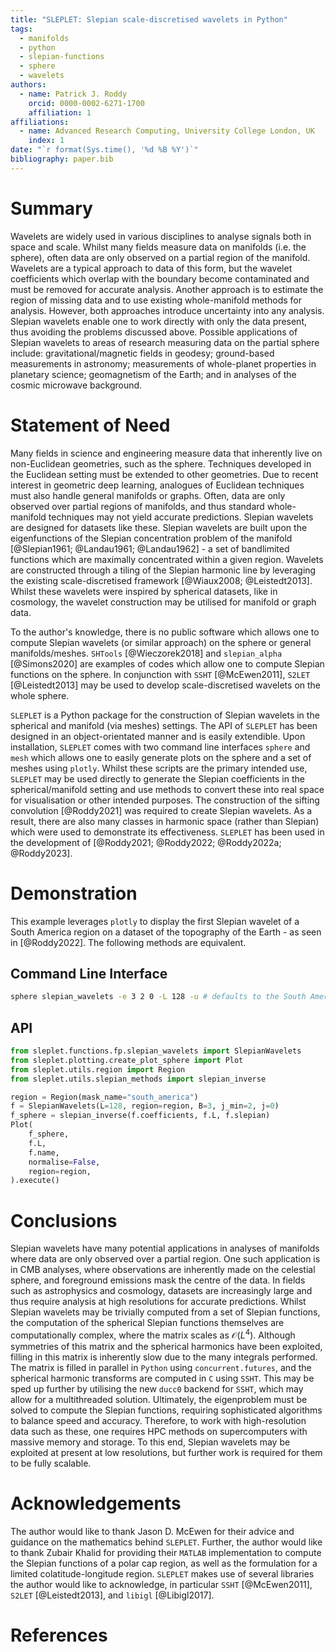 ```yaml
---
title: "SLEPLET: Slepian scale-discretised wavelets in Python"
tags:
  - manifolds
  - python
  - slepian-functions
  - sphere
  - wavelets
authors:
  - name: Patrick J. Roddy
    orcid: 0000-0002-6271-1700
    affiliation: 1
affiliations:
  - name: Advanced Research Computing, University College London, UK
    index: 1
date: "`r format(Sys.time(), '%d %B %Y')`"
bibliography: paper.bib
---
```


# Summary

Wavelets are widely used in various disciplines to analyse signals both in space and scale. Whilst many fields measure data on manifolds (i.e. the sphere), often data are only observed on a partial region of the manifold. Wavelets are a typical approach to data of this form, but the wavelet coefficients which overlap with the boundary become contaminated and must be removed for accurate analysis. Another approach is to estimate the region of missing data and to use existing whole-manifold methods for analysis. However, both approaches introduce uncertainty into any analysis. Slepian wavelets enable one to work directly with only the data present, thus avoiding the problems discussed above. Possible applications of Slepian wavelets to areas of research measuring data on the partial sphere include: gravitational/magnetic fields in geodesy; ground-based measurements in astronomy; measurements of whole-planet properties in planetary science; geomagnetism of the Earth; and in analyses of the cosmic microwave background.

# Statement of Need

Many fields in science and engineering measure data that inherently live on non-Euclidean geometries, such as the sphere. Techniques developed in the Euclidean setting must be extended to other geometries. Due to recent interest in geometric deep learning, analogues of Euclidean techniques must also handle general manifolds or graphs. Often, data are only observed over partial regions of manifolds, and thus standard whole-manifold techniques may not yield accurate predictions. Slepian wavelets are designed for datasets like these. Slepian wavelets are built upon the eigenfunctions of the Slepian concentration problem of the manifold [@Slepian1961; @Landau1961; @Landau1962] - a set of bandlimited functions which are maximally concentrated within a given region. Wavelets are constructed through a tiling of the Slepian harmonic line by leveraging the existing scale-discretised framework [@Wiaux2008; @Leistedt2013]. Whilst these wavelets were inspired by spherical datasets, like in cosmology, the wavelet construction may be utilised for manifold or graph data.

To the author's knowledge, there is no public software which allows one to compute Slepian wavelets (or similar approach) on the sphere or general manifolds/meshes. `SHTools` [@Wieczorek2018] and `slepian_alpha` [@Simons2020] are examples of codes which allow one to compute Slepian functions on the sphere. In conjunction with `SSHT` [@McEwen2011], `S2LET` [@Leistedt2013] may be used to develop scale-discretised wavelets on the whole sphere.

`SLEPLET` is a Python package for the construction of Slepian wavelets in the spherical and manifold (via meshes) settings. The API of `SLEPLET` has been designed in an object-orientated manner and is easily extendible. Upon installation, `SLEPLET` comes with two command line interfaces `sphere` and `mesh` which allows one to easily generate plots on the sphere and a set of meshes using `plotly`. Whilst these scripts are the primary intended use, `SLEPLET` may be used directly to generate the Slepian coefficients in the spherical/manifold setting and use methods to convert these into real space for visualisation or other intended purposes. The construction of the sifting convolution [@Roddy2021] was required to create Slepian wavelets. As a result, there are also many classes in harmonic space (rather than Slepian) which were used to demonstrate its effectiveness. `SLEPLET` has been used in the development of [@Roddy2021; @Roddy2022; @Roddy2022a; @Roddy2023].

# Demonstration

This example leverages `plotly` to display the first Slepian wavelet of a South America region on a dataset of the topography of the Earth - as seen in [@Roddy2022]. The following methods are equivalent.

## Command Line Interface

```sh
sphere slepian_wavelets -e 3 2 0 -L 128 -u # defaults to the South America mask
```

## API

```python
from sleplet.functions.fp.slepian_wavelets import SlepianWavelets
from sleplet.plotting.create_plot_sphere import Plot
from sleplet.utils.region import Region
from sleplet.utils.slepian_methods import slepian_inverse

region = Region(mask_name="south_america")
f = SlepianWavelets(L=128, region=region, B=3, j_min=2, j=0)
f_sphere = slepian_inverse(f.coefficients, f.L, f.slepian)
Plot(
    f_sphere,
    f.L,
    f.name,
    normalise=False,
    region=region,
).execute()
```

# Conclusions

Slepian wavelets have many potential applications in analyses of manifolds where data are only observed over a partial region. One such application is in CMB analyses, where observations are inherently made on the celestial sphere, and foreground emissions mask the centre of the data. In fields such as astrophysics and cosmology, datasets are increasingly large and thus require analysis at high resolutions for accurate predictions. Whilst Slepian wavelets may be trivially computed from a set of Slepian functions, the computation of the spherical Slepian functions themselves are computationally complex, where the matrix scales as $\mathcal{O}(L^{4})$. Although symmetries of this matrix and the spherical harmonics have been exploited, filling in this matrix is inherently slow due to the many integrals performed. The matrix is filled in parallel in `Python` using `concurrent.futures`, and the spherical harmonic transforms are computed in `C` using `SSHT`. This may be sped up further by utilising the new `ducc0` backend for `SSHT`, which may allow for a multithreaded solution. Ultimately, the eigenproblem must be solved to compute the Slepian functions, requiring sophisticated algorithms to balance speed and accuracy. Therefore, to work with high-resolution data such as these, one requires HPC methods on supercomputers with massive memory and storage. To this end, Slepian wavelets may be exploited at present at low resolutions, but further work is required for them to be fully scalable.

# Acknowledgements

The author would like to thank Jason D. McEwen for their advice and guidance on the mathematics behind `SLEPLET`. Further, the author would like to thank Zubair Khalid for providing their `MATLAB` implementation to compute the Slepian functions of a polar cap region, as well as the formulation
for a limited colatitude-longitude region. `SLEPLET` makes use of several libraries the author would like to acknowledge, in particular `SSHT` [@McEwen2011], `S2LET` [@Leistedt2013], and `libigl` [@Libigl2017].

# References

